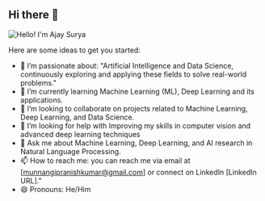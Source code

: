 ## Hi there 👋

![Hello! I'm Ajay Surya](https://your-link-to-gif.com/your-gif.gif)

Here are some ideas to get you started:

- 🔭 I’m passionate about: "Artificial Intelligence and Data Science, continuously exploring and applying these fields to solve real-world problems."
- 🌱 I’m currently learning Machine Learning (ML), Deep Learning and its applications.
- 👯 I’m looking to collaborate on projects related to Machine Learning, Deep Learning, and Data Science.
- 🤔 I’m looking for help with Improving my skills in computer vision and advanced deep learning techniques
- 💬 Ask me about Machine Learning, Deep Learning, and AI research in Natural Language Processing.
- 📫 How to reach me: you can reach me via email at [munnangipranishkumar@gmail.com] or connect on LinkedIn [LinkedIn URL]."
- 😄 Pronouns: He/Him


